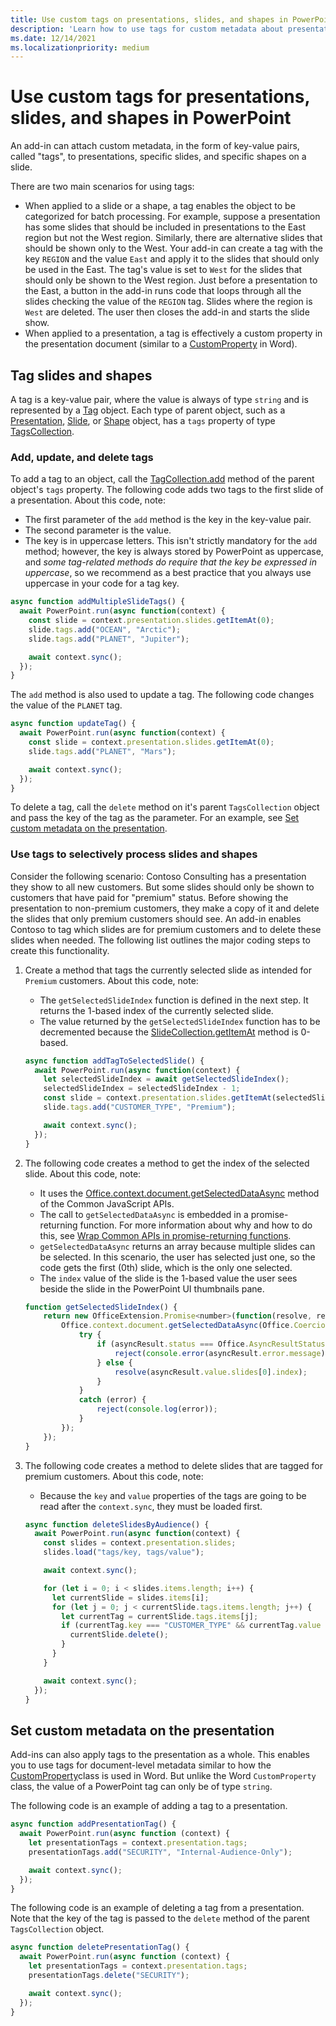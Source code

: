 ```yaml
---
title: Use custom tags on presentations, slides, and shapes in PowerPoint
description: 'Learn how to use tags for custom metadata about presentations, slides, and shapes.'
ms.date: 12/14/2021
ms.localizationpriority: medium
---
```


# Use custom tags for presentations, slides, and shapes in PowerPoint

An add-in can attach custom metadata, in the form of key-value pairs, called "tags", to presentations, specific slides, and specific shapes on a slide.

There are two main scenarios for using tags:

- When applied to a slide or a shape, a tag enables the object to be categorized for batch processing. For example, suppose a presentation has some slides that should be included in presentations to the East region but not the West region. Similarly, there are alternative slides that should be shown only to the West. Your add-in can create a tag with the key `REGION` and the value `East` and apply it to the slides that should only be used in the East. The tag's value is set to `West` for the slides that should only be shown to the West region. Just before a presentation to the East, a button in the add-in runs code that loops through all the slides checking the value of the `REGION` tag. Slides where the region is `West` are deleted. The user then closes the add-in and starts the slide show.
- When applied to a presentation, a tag is effectively a custom property in the presentation document (similar to a [CustomProperty](/javascript/api/word/word.customproperty) in Word).

## Tag slides and shapes

A tag is a key-value pair, where the value is always of type `string` and is represented by a [Tag](/javascript/api/powerpoint/powerpoint.tag) object. Each type of parent object, such as a [Presentation](/javascript/api/powerpoint/powerpoint.presentation), [Slide](/javascript/api/powerpoint/powerpoint.slide), or [Shape](/javascript/api/powerpoint/powerpoint.shape) object, has a `tags` property of type [TagsCollection](/javascript/api/powerpoint/powerpoint.tagcollection).

### Add, update, and delete tags

To add a tag to an object, call the [TagCollection.add](/javascript/api/powerpoint/powerpoint.tagcollection#add_key__value_) method of the parent object's `tags` property. The following code adds two tags to the first slide of a presentation. About this code, note:

- The first parameter of the `add` method is the key in the key-value pair.
- The second parameter is the value.
- The key is in uppercase letters. This isn't strictly mandatory for the `add` method; however, the key is always stored by PowerPoint as uppercase, and *some tag-related methods do require that the key be expressed in uppercase*, so we recommend as a best practice that you always use uppercase in your code for a tag key.

```javascript
async function addMultipleSlideTags() {
  await PowerPoint.run(async function(context) {
    const slide = context.presentation.slides.getItemAt(0);
    slide.tags.add("OCEAN", "Arctic");
    slide.tags.add("PLANET", "Jupiter");

    await context.sync();
  });
}
```

The `add` method is also used to update a tag. The following code changes the value of the `PLANET` tag.

```javascript
async function updateTag() {
  await PowerPoint.run(async function(context) {
    const slide = context.presentation.slides.getItemAt(0);
    slide.tags.add("PLANET", "Mars");

    await context.sync();
  });
}
```

To delete a tag, call the `delete` method on it's parent `TagsCollection` object and pass the key of the tag as the parameter. For an example, see [Set custom metadata on the presentation](#set-custom-metadata-on-the-presentation).

### Use tags to selectively process slides and shapes

Consider the following scenario: Contoso Consulting has a presentation they show to all new customers. But some slides should only be shown to customers that have paid for "premium" status. Before showing the presentation to non-premium customers, they make a copy of it and delete the slides that only premium customers should see. An add-in enables Contoso to tag which slides are for premium customers and to delete these slides when needed. The following list outlines the major coding steps to create this functionality.

1. Create a method that tags the currently selected slide as intended for `Premium` customers. About this code, note:

    - The `getSelectedSlideIndex` function is defined in the next step. It returns the 1-based index of the currently selected slide.
    - The value returned by the `getSelectedSlideIndex` function has to be decremented because the [SlideCollection.getItemAt](/javascript/api/powerpoint/powerpoint.slidecollection#getItemAt_index_) method is 0-based.

    ```javascript
    async function addTagToSelectedSlide() {
      await PowerPoint.run(async function(context) {
        let selectedSlideIndex = await getSelectedSlideIndex();
        selectedSlideIndex = selectedSlideIndex - 1;
        const slide = context.presentation.slides.getItemAt(selectedSlideIndex);
        slide.tags.add("CUSTOMER_TYPE", "Premium");
    
        await context.sync();
      });
    }
    ```

2. The following code creates a method to get the index of the selected slide. About this code, note:

    - It uses the [Office.context.document.getSelectedDataAsync](/javascript/api/office/office.document#getSelectedDataAsync_coercionType__callback_) method of the Common JavaScript APIs.
    - The call to `getSelectedDataAsync` is embedded in a promise-returning function. For more information about why and how to do this, see [Wrap Common APIs in promise-returning functions](../develop/asynchronous-programming-in-office-add-ins.md#wrap-common-apis-in-promise-returning-functions).
    - `getSelectedDataAsync` returns an array because multiple slides can be selected. In this scenario, the user has selected just one, so the code gets the first (0th) slide, which is the only one selected.
    - The `index` value of the slide is the 1-based value the user sees beside the slide in the PowerPoint UI thumbnails pane.

    ```javascript
    function getSelectedSlideIndex() {
        return new OfficeExtension.Promise<number>(function(resolve, reject) {
            Office.context.document.getSelectedDataAsync(Office.CoercionType.SlideRange, function(asyncResult) {
                try {
                    if (asyncResult.status === Office.AsyncResultStatus.Failed) {
                        reject(console.error(asyncResult.error.message));
                    } else {
                        resolve(asyncResult.value.slides[0].index);
                    }
                } 
                catch (error) {
                    reject(console.log(error));
                }
            });
        });
    }
    ```

3. The following code creates a method to delete slides that are tagged for premium customers. About this code, note:

    - Because the `key` and `value` properties of the tags are going to be read after the `context.sync`, they must be loaded first.

    ```javascript
    async function deleteSlidesByAudience() {
      await PowerPoint.run(async function(context) {
        const slides = context.presentation.slides;
        slides.load("tags/key, tags/value");
    
        await context.sync();
    
        for (let i = 0; i < slides.items.length; i++) {
          let currentSlide = slides.items[i];
          for (let j = 0; j < currentSlide.tags.items.length; j++) {
            let currentTag = currentSlide.tags.items[j];
            if (currentTag.key === "CUSTOMER_TYPE" && currentTag.value === "Premium") {
              currentSlide.delete();
            }
          }
        }
    
        await context.sync();
      });
    }
    ```

## Set custom metadata on the presentation

Add-ins can also apply tags to the presentation as a whole. This enables you to use tags for document-level metadata similar to how the [CustomProperty](/javascript/api/word/word.customproperty)class is used in Word. But unlike the Word `CustomProperty` class, the value of a PowerPoint tag can only be of type `string`.

The following code is an example of adding a tag to a presentation. 

```javascript
async function addPresentationTag() {
  await PowerPoint.run(async function (context) {
    let presentationTags = context.presentation.tags;
    presentationTags.add("SECURITY", "Internal-Audience-Only");

    await context.sync();
  });
}
```

The following code is an example of deleting a tag from a presentation. Note that the key of the tag is passed to the `delete` method of the parent `TagsCollection` object.

```javascript
async function deletePresentationTag() {
  await PowerPoint.run(async function (context) {
    let presentationTags = context.presentation.tags;
    presentationTags.delete("SECURITY");

    await context.sync();
  });
}
```
